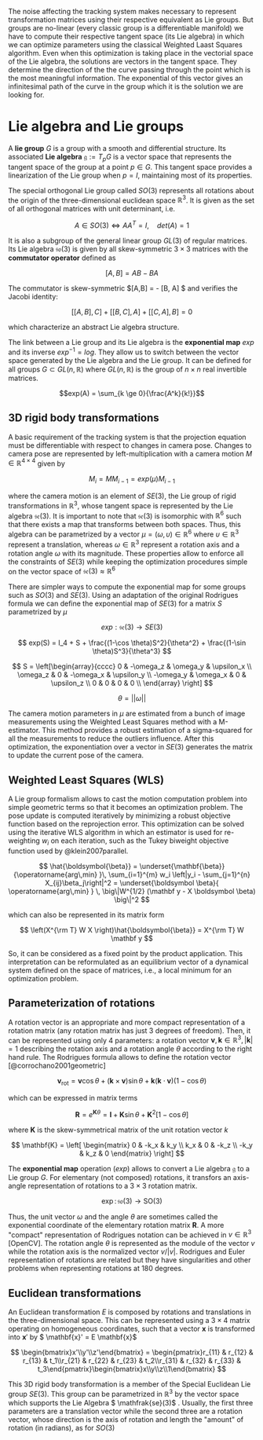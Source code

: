 <!-- Review ... -->
The noise affecting the tracking system makes necessary to represent transformation matrices using their respective equivalent as Lie groups. But groups are no-linear (every classic group is a differentiable manifold) we have to compute their respective tangent space (its Lie algebra) in which we can optimize parameters using the classical Weighted Laast Squares algorithm. Even when this optimization is taking place in the vectorial space of the Lie algebra, the solutions are vectors in the tangent space. They determine the direction of the the curve passing through the point which is the most meaningful information. The exponential of this vector gives an infinitesimal path of the curve in the group which it is the solution we are looking for.
<!-- ... till here -->

# Lie algebra and Lie groups

A **lie group**  $G$ is a group with a smooth and differential structure. Its associated **Lie algebra** $\mathfrak{g} := T_{p}G$ is a vector space that represents the tangent space of the group at a point $p \in G$. This tangent space provides a linearization of the Lie group when $p = I$, maintaining most of its properties.

The special orthogonal Lie group called $SO(3)$ represents all rotations about the origin of the three-dimensional euclidean space $\mathbb{R}^3$. It is given as the set of all orthogonal matrices with unit determinant, i.e.

$$ A \in SO(3) \iff AA^T = I, \quad det(A) = 1$$

It is also a subgroup of the general linear group $GL(3)$ of regular matrices. Its Lie algebra $\mathfrak{so}(3)$ is given by all skew-symmetric $3 \times 3$ matrices with the **commutator operator** defined as

$$ [A,B] = AB - BA $$

The commutator is skew-symmetric $[A,B]  = - [B, A] $ and verifies the Jacobi identity:

$$[[A,B], C] + [[B, C], A] + [[C,A], B] = 0$$

which characterize an abstract Lie algebra structure.

The link between a Lie group and its Lie algebra is the **exponential map** $exp$ and its inverse $exp^{-1} = log$. They allow us to switch between the vector space generated by the Lie algebra and the Lie group. It can be defined for all groups $G \subset GL(n, \mathbb{R})$ where $GL(n, \mathbb{R})$ is the group of $n \times n$ real invertible matrices.

$$exp(A) = \sum_{k \ge 0}{\frac{A^k}{k!}}$$

## 3D rigid body transformations

A basic requirement of the tracking system is that the projection equation must be differentiable with respect to changes in camera pose. Changes to camera pose are represented by left-multiplication with a camera motion $M \in \mathbb{R}^{4 \times 4}$ given by

$$ M_i = M M_{i-1} = exp(\mu) M_{i-1} $$

where the camera motion is an element of $SE(3)$, the Lie group of rigid transformations in $\mathbb{R}^3$, whose tangent space is represented by the Lie algebra $\mathfrak{se}(3)$. It is important to note that $\mathfrak{se}(3)$ is isomorphic with $\mathbb{R}^6$ such that there exists a map that transforms between both spaces. Thus, this algebra can be parametrized by a vector $\mu = (\omega, \upsilon) \in \mathbb{R}^6$  where $\upsilon \in \mathbb{R}^3$ represent a translation, whereas $\omega \in \mathbb{R}^3$ represent a rotation axis and a rotation angle $\omega$ with its magnitude. These properties allow to enforce all the constraints of $SE(3)$ while keeping the optimization procedures simple on the vector space of $\mathfrak{se}(3) \approx \mathbb{R}^6$

There are simpler ways to compute the exponential map for some groups such as $SO(3)$ and $SE(3)$. Using an adaptation of the original Rodrigues formula we can define the exponential map of $SE(3)$ for a matrix $S$ parametrized by $\mu$

$$ exp: \mathfrak{se}(3) \rightarrow SE(3) $$

$$ exp(S) = I_4 + S + \frac{(1-\cos \theta)S^2}{\theta^2} + \frac{(1-\sin \theta)S^3}{\theta^3} $$

$$ S = \left[\begin{array}{cccc}
0 & -\omega_z & \omega_y & \upsilon_x \\
\omega_z & 0 & -\omega_x & \upsilon_y \\
-\omega_y & \omega_x & 0 & \upsilon_z \\
0 & 0 & 0 & 0 \\
\end{array} \right] $$

$$\theta = || \omega ||$$

The camera motion parameters in $\mu$ are estimated from a bunch of image measurements using the Weighted Least Squares method with a M-estimator. This method provides a robust estimation of a sigma-squared for all the measurements to reduce the outliers influence. After this optimization, the exponentiation over a vector in $SE(3)$ generates the matrix to update the current pose of the camera.

## Weighted Least Squares (WLS)

A Lie group formalism allows to cast the motion computation problem into simple geometric terms so that it becomes an optimization problem. The pose update is computed iteratively by minimizing a robust objective function based on the reprojection error. This optimization can be solved using the iterative WLS algorithm in which an estimator is used for re-weighting $w_i$ on each iteration, such as the Tukey biweight objective function used by @klein2007parallel.

$$ \hat{\boldsymbol{\beta}} = \underset{\mathbf{\beta}} {\operatorname{arg\,min} }\, \sum_{i=1}^{m} w_i \left|y_i - \sum_{j=1}^{n} X_{ij}\beta_j\right|^2 = \underset{\boldsymbol \beta}{ \operatorname{arg\,min} } \, \big\|W^{1/2} (\mathbf y - X \boldsymbol \beta) \big\|^2 $$

which can also be represented in its matrix form

$$ \left(X^{\rm T} W X \right)\hat{\boldsymbol{\beta}} = X^{\rm T} W \mathbf y $$

So, it can be considered as a fixed point by the product application. This interpretation can be reformulated as an equilibrium vector of a dynamical system defined on the space of matrices, i.e., a local minimum for an optimization problem.

## Parameterization of rotations

A rotation vector is an appropriate and more compact representation of a rotation matrix (any rotation matrix has just 3 degrees of freedom). Then, it can be represented using only 4 parameters: a rotation vector $\mathbf{v}, \mathbf{k} \in \mathbb{R}^3, |\mathbf{k}| = 1$ describing the rotation axis and a rotation angle $\theta$ according to the right hand rule. The Rodrigues formula allows to define the rotation vector [@corrochano2001geometric]

$$ \mathbf{v}_\mathrm{rot} = \mathbf{v} \cos\theta + (\mathbf{k} \times \mathbf{v})\sin\theta + \mathbf{k} (\mathbf{k} \cdot \mathbf{v}) (1 - \cos\theta) $$

which can be expressed in matrix terms

$$ \mathbf{R} = e^{\mathbf{K}\theta} = \mathbf{I} +  \mathbf{K} \sin{ \theta} +  \mathbf{K}^2 [1 - \cos{\theta}] $$

where $\mathbf{K}$ is the skew-symmetrical matrix of the unit rotation vector $k$

$$ \mathbf{K} = \left[ \begin{matrix} 0 & -k_x & k_y \\ k_x & 0 & -k_z \\ -k_y & k_z & 0 \end{matrix} \right] $$

The **exponential map** operation ($exp$) allows to convert a Lie algebra $\mathfrak{g}$ to a Lie group $G$. For elementary (not composed) rotations, it transfors an axis-angle representation of rotations to a $3 \times 3$ rotation matrix.

$$ \exp\colon \mathfrak{so}(3) \to \mathrm{SO}(3) $$

Thus, the unit vector $\omega$ and the angle $\theta$ are sometimes called the exponential coordinate of the elementary rotation matrix $\mathbf{R}$. A more "compact" representation of Rodrigues notation can be achieved in $v \in \mathbb{R}^3$ [OpenCV]. The rotation angle $\theta$ is represented as the module of the vector $v$ while the rotation axis is the normalized vector $v / |v|$. Rodrigues and Euler representation of rotations are related but they have singularities and other problems when representing rotations at 180 degrees.

## Euclidean transformations

An Euclidean transformation $E$ is composed by rotations and translations in the three-dimensional space. This can be represented using a $3\times4$ matrix operating on homogeneous coordinates, such that a vector $\mathbf{x}$ is transformed into $\mathbf{x}'$ by $ \mathbf{x}' = E \mathbf{x}$

$$ \begin{bmatrix}x'\\y'\\z'\end{bmatrix} = \begin{pmatrix}r_{11} & r_{12} & r_{13} & t_1\\r_{21} & r_{22} & r_{23} & t_2\\r_{31} & r_{32} & r_{33} & t_3\end{pmatrix}\begin{bmatrix}x\\y\\z\\1\end{bmatrix} $$

This 3D rigid body transformation is a member of the Special Euclidean Lie group $SE(3)$. This group can be parametrized in $\mathbb{R}^3$ by the vector space which supports the Lie Algebra $ \mathfrak{se}(3)$ . Usually, the first three parameters are a translation vector while the second three are a rotation vector, whose direction is the axis of rotation and length the "amount" of rotation (in radians), as for $SO(3)$
